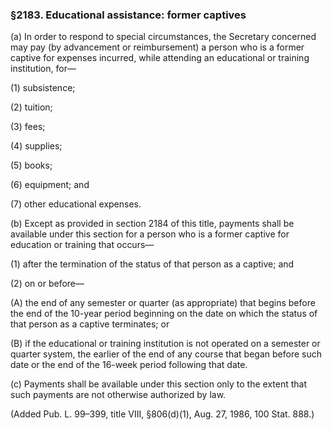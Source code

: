 ### §2183. Educational assistance: former captives ###

(a) In order to respond to special circumstances, the Secretary concerned may pay (by advancement or reimbursement) a person who is a former captive for expenses incurred, while attending an educational or training institution, for—

(1) subsistence;

(2) tuition;

(3) fees;

(4) supplies;

(5) books;

(6) equipment; and

(7) other educational expenses.

(b) Except as provided in section 2184 of this title, payments shall be available under this section for a person who is a former captive for education or training that occurs—

(1) after the termination of the status of that person as a captive; and

(2) on or before—

(A) the end of any semester or quarter (as appropriate) that begins before the end of the 10-year period beginning on the date on which the status of that person as a captive terminates; or

(B) if the educational or training institution is not operated on a semester or quarter system, the earlier of the end of any course that began before such date or the end of the 16-week period following that date.

(c) Payments shall be available under this section only to the extent that such payments are not otherwise authorized by law.

(Added Pub. L. 99–399, title VIII, §806(d)(1), Aug. 27, 1986, 100 Stat. 888.)
